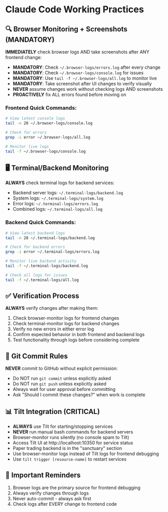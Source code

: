 # Claude Code Working Practices

## 🔍 Browser Monitoring + Screenshots (MANDATORY)
**IMMEDIATELY** check browser logs AND take screenshots after ANY frontend change:
- **MANDATORY**: Check `~/.browser-logs/errors.log` after every change
- **MANDATORY**: Check `~/.browser-logs/console.log` for issues  
- **MANDATORY**: Use `tail -f ~/.browser-logs/all.log` to monitor live
- **MANDATORY**: Take screenshot after UI changes to verify visually
- **NEVER** assume changes work without checking logs AND screenshots
- **PROACTIVELY** fix ALL errors found before moving on

### Frontend Quick Commands:
```bash
# View latest console logs
tail -n 20 ~/.browser-logs/console.log

# Check for errors
grep -i error ~/.browser-logs/all.log

# Monitor live logs
tail -f ~/.browser-logs/console.log
```

## 🖥️ Terminal/Backend Monitoring
**ALWAYS** check terminal logs for backend services:
- Backend server logs: `~/.terminal-logs/backend.log`
- System logs: `~/.terminal-logs/system.log`
- Error logs: `~/.terminal-logs/errors.log`
- Combined logs: `~/.terminal-logs/all.log`

### Backend Quick Commands:
```bash
# View latest backend logs
tail -n 20 ~/.terminal-logs/backend.log

# Check for backend errors
grep -i error ~/.terminal-logs/errors.log

# Monitor live backend activity
tail -f ~/.terminal-logs/backend.log

# Check all logs for issues
tail -f ~/.terminal-logs/all.log
```

## ✅ Verification Process
**ALWAYS** verify changes after making them:
1. Check browser-monitor logs for frontend changes
2. Check terminal-monitor logs for backend changes
3. Verify no new errors in either error log
4. Confirm expected behavior in both frontend and backend logs
5. Test functionality through logs before considering complete

## 🚫 Git Commit Rules
**NEVER** commit to GitHub without explicit permission:
- Do NOT run `git commit` unless explicitly asked
- Do NOT run `git push` unless explicitly asked
- Always wait for user approval before committing
- Ask "Should I commit these changes?" when work is complete

## 📊 Tilt Integration (CRITICAL)
- **ALWAYS** use Tilt for starting/stopping services
- **NEVER** run manual bash commands for backend servers
- Browser-monitor runs silently (no console spam to Tilt)
- Access Tilt UI at http://localhost:10350 for service status
- Paper trading backend is in the "sanctuary" section
- Use browser-monitor logs instead of Tilt logs for frontend debugging
- Use `tilt trigger [resource-name]` to restart services

## 🎯 Important Reminders
1. Browser logs are the primary source for frontend debugging
2. Always verify changes through logs
3. Never auto-commit - always ask first
4. Check logs after EVERY change to frontend code
